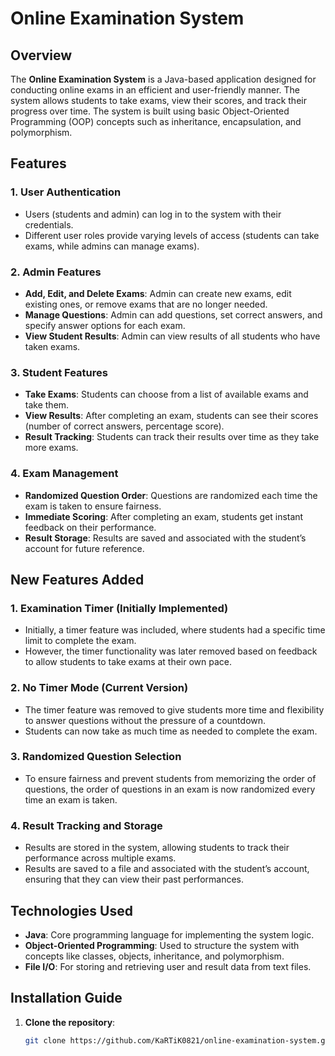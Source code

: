 # Online Examination System

## Overview

The **Online Examination System** is a Java-based application designed for conducting online exams in an efficient and user-friendly manner. The system allows students to take exams, view their scores, and track their progress over time. The system is built using basic Object-Oriented Programming (OOP) concepts such as inheritance, encapsulation, and polymorphism.

## Features

### 1. **User Authentication**
   - Users (students and admin) can log in to the system with their credentials.
   - Different user roles provide varying levels of access (students can take exams, while admins can manage exams).

### 2. **Admin Features**
   - **Add, Edit, and Delete Exams**: Admin can create new exams, edit existing ones, or remove exams that are no longer needed.
   - **Manage Questions**: Admin can add questions, set correct answers, and specify answer options for each exam.
   - **View Student Results**: Admin can view results of all students who have taken exams.

### 3. **Student Features**
   - **Take Exams**: Students can choose from a list of available exams and take them.
   - **View Results**: After completing an exam, students can see their scores (number of correct answers, percentage score).
   - **Result Tracking**: Students can track their results over time as they take more exams.

### 4. **Exam Management**
   - **Randomized Question Order**: Questions are randomized each time the exam is taken to ensure fairness.
   - **Immediate Scoring**: After completing an exam, students get instant feedback on their performance.
   - **Result Storage**: Results are saved and associated with the student’s account for future reference.

## New Features Added

### 1. **Examination Timer (Initially Implemented)**
   - Initially, a timer feature was included, where students had a specific time limit to complete the exam.
   - However, the timer functionality was later removed based on feedback to allow students to take exams at their own pace.

### 2. **No Timer Mode (Current Version)**
   - The timer feature was removed to give students more time and flexibility to answer questions without the pressure of a countdown.
   - Students can now take as much time as needed to complete the exam.

### 3. **Randomized Question Selection**
   - To ensure fairness and prevent students from memorizing the order of questions, the order of questions in an exam is now randomized every time an exam is taken.

### 4. **Result Tracking and Storage**
   - Results are stored in the system, allowing students to track their performance across multiple exams.
   - Results are saved to a file and associated with the student’s account, ensuring that they can view their past performances.

## Technologies Used
- **Java**: Core programming language for implementing the system logic.
- **Object-Oriented Programming**: Used to structure the system with concepts like classes, objects, inheritance, and polymorphism.
- **File I/O**: For storing and retrieving user and result data from text files.

## Installation Guide

1. **Clone the repository**:
   ```bash
   git clone https://github.com/KaRTiK0821/online-examination-system.git
